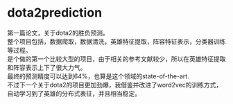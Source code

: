 # dota2prediction
第一篇论文，关于dota2的胜负预测。<br>
整个项目包括，数据爬取，数据清洗，英雄特征提取，阵容特征表示，分类器训练等过程。<br>
是个做的第一个比较大型的项目，由于相关的参考文献较少，所以在英雄特征提取和阵容表示上下了很大力气。<br>
最终的预测精度可以达到64%，也算是这个领域的state-of-the-art.<br>
不过下一个关于dota2的项目更加劲爆，我借鉴并改进了word2vec的训练方式，自动学习到了英雄的分布式表征，并且相当稳定。<br>
